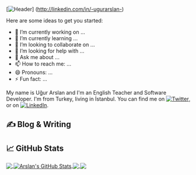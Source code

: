 [![Header](https://.github.com/arslanugur/arslanugur/blob/arslan/readme_header.png)] (http://linkedin.com/in/-ugurarslan-)

Here are some ideas to get you started:

- 🔭 I’m currently working on ...
- 🌱 I’m currently learning ...
- 👯 I’m looking to collaborate on ...
- 🤔 I’m looking for help with ...
- 💬 Ask me about ...
- 📫 How to reach me: ...
- 😄 Pronouns: ...
- ⚡ Fun fact: ...



My name is Uğur Arslan and I'm an English Teacher and Software Developer. 
I'm from Turkey, living in İstanbul. 
You can find me on [![Twitter][1.2]][1],  or on [![LinkedIn][3.2]][3].

## &#x270d; Blog & Writing



## &#x1f4c8; GitHub Stats

<a href="https://github.com/arslanugur/arslanugur">
  <img align="center" src="https://github-readme-stats.vercel.app/api/top-langs/?username=arslanugur&hide=java,html,tex&title_color=ffffff&text_color=c9cacc&icon_color=2bbc8a&bg_color=1d1f21&langs_count=3" />
</a>
<a href="https://github.com/arslanugur/arslanugur">
  <img align="center" src="https://github-readme-stats.vercel.app/api?username=arslanugur&show_icons=true&line_height=27&count_private=true&title_color=ffffff&text_color=c9cacc&icon_color=2bbc8a&bg_color=1d1f21" alt="Arslan's GitHub Stats" />
</a>

<a href="https://github.com/arslanugur/projects">
  <img align="center" src="https://github-readme-stats.vercel.app/api/pin/?username=MartinHeinz&repo=python-project-blueprint&title_color=ffffff&text_color=c9cacc&icon_color=2bbc8a&bg_color=1d1f21" />
</a>


<a href="https://github.com/arslanugur/py">
  <img align="center" src="https://github-readme-stats.vercel.app/api/pin/?username=arslanugur&repo=go-project-blueprint&title_color=ffffff&text_color=c9cacc&icon_color=2bbc8a&bg_color=1d1f21" />
</a>    

<!-- links to social media icons -->

<!-- icons with padding -->

[1.1]: http://i.imgur.com/tXSoThF.png (twitter icon with padding)
[2.1]: http://i.imgur.com/0o48UoR.png (github icon with padding)

<!-- icons without padding -->

[1.2]: http://i.imgur.com/wWzX9uB.png (twitter icon without padding)
[2.2]: http://i.imgur.com/9I6NRUm.png (github icon without padding)
[3.2]: https://raw.githubusercontent.com/arslanugur/MartinHeinz/master/linkedin-3-16.png (LinkedIn icon without padding)


<!-- links to your social media accounts -->

[1]: https://twitter.com/arslanuguur
[2]: https://github.com/arslanugur
[3]: http://linkedin.com/in/-ugurarslan-


